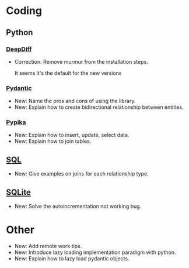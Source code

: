 # Coding

## Python

### [DeepDiff](deepdiff.md)

* Correction: Remove murmur from the installation steps.

    It seems it's the default for the new versions

### [Pydantic](pydantic.md)

* New: Name the pros and cons of using the library.
* New: Explain how to create bidirectional relationship between entities.

### [Pypika](pypika.md)

* New: Explain how to insert, update, select data.
* New: Explain how to join tables.

## [SQL](sql.md)

* New: Give examples on joins for each relationship type.

## [SQLite](sqlite.md)

* New: Solve the autoincrementation not working bug.

# Other

* New: Add remote work tips.
* New: Introduce lazy loading implementation paradigm with python.
* New: Explain how to lazy load pydantic objects.